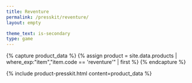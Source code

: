 ```yaml
---
title: Reventure
permalink: /presskit/reventure/
layout: empty

theme_text: is-secondary
type: game
---
```


{% capture product_data %}
  {% assign product = site.data.products | where_exp:"item","item.code == 'reventure'" | first %}
{% endcapture %}

{% include product-presskit.html content=product_data %}